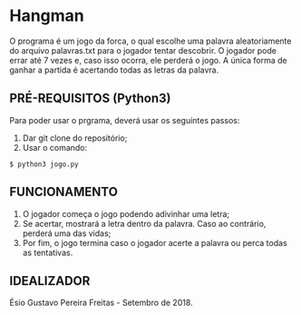 # Hangman
O programa é um jogo da forca, o qual escolhe uma palavra aleatoriamente do arquivo palavras.txt para o jogador tentar descobrir. O jogador pode errar até 7 vezes e, caso isso ocorra, ele perderá o jogo. A única forma de ganhar a partida é acertando todas as letras da palavra.

## PRÉ-REQUISITOS (Python3)
Para poder usar o prgrama, deverá usar os seguintes passos:
1. Dar git clone do repositório;
2. Usar o comando:

```
$ python3 jogo.py
```

## FUNCIONAMENTO
1. O jogador começa o jogo podendo adivinhar uma letra;
2. Se acertar, mostrará a letra dentro da palavra. Caso ao contrário, perderá uma das vidas;
3. Por fim, o jogo termina caso o jogador acerte a palavra ou perca todas as tentativas.


## IDEALIZADOR
Ésio Gustavo Pereira Freitas - Setembro de 2018.
